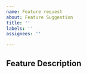 ```yaml
---
name: Feature request
about: Feature Suggestion
title: ''
labels: ''
assignees: ''

---
```


## Feature Description
